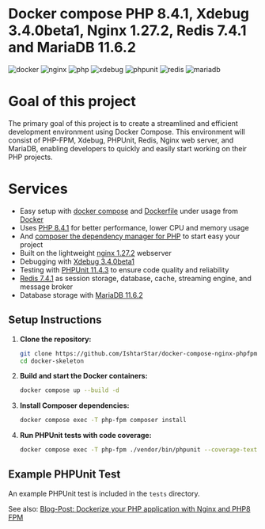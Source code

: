 # Docker compose PHP 8.4.1, Xdebug 3.4.0beta1, Nginx 1.27.2, Redis 7.4.1 and MariaDB 11.6.2

![docker](https://img.shields.io/badge/Docker-compose-brightgreen.svg)
![nginx](https://img.shields.io/badge/nginx-1.27.2-brightgreen.svg)
![php](https://img.shields.io/badge/PHP_FPM-8.4.1-brightgreen.svg)
![xdebug](https://img.shields.io/badge/Xdebug-3.4.0beta1-brightgreen.svg)
![phpunit](https://img.shields.io/badge/PHPUnit-11.4.3-brightgreen.svg)
![redis](https://img.shields.io/badge/Redis-7.4.1-brightgreen.svg)
![mariadb](https://img.shields.io/badge/MariaDB-11.6.2-brightgreen.svg)

# Goal of this project

The primary goal of this project is to create a streamlined and efficient development environment using Docker Compose. This environment will consist of PHP-FPM, Xdebug, PHPUnit, Redis, Nginx web server, and MariaDB, enabling developers to quickly and easily start working on their PHP projects.

# Services

* Easy setup with [docker compose](https://docs.docker.com/compose/) and [Dockerfile](https://docs.docker.com/engine/reference/builder/) under usage from [Docker](https://www.docker.com)
* Uses [PHP 8.4.1](https://www.php.net) for better performance, lower CPU and memory usage
* And [composer the dependency manager for PHP](https://getcomposer.org) to start easy your project
* Built on the lightweight [nginx 1.27.2](https://nginx.org) webserver
* Debugging with [Xdebug 3.4.0beta1](https://xdebug.org)
* Testing with [PHPUnit 11.4.3](https://phpunit.de) to ensure code quality and reliability
* [Redis 7.4.1](https://redis.io) as session storage, database, cache, streaming engine, and message broker
* Database storage with [MariaDB 11.6.2](https://mariadb.org)

## Setup Instructions

1. **Clone the repository:**
   ```sh
   git clone https://github.com/IshtarStar/docker-compose-nginx-phpfpm-xdebug-mariadb.git ./docker-skeleton
   cd docker-skeleton
   ```

2. **Build and start the Docker containers:**
   ```sh
   docker compose up --build -d
   ```

3. **Install Composer dependencies:**
   ```sh
   docker compose exec -T php-fpm composer install
   ```

4. **Run PHPUnit tests with code coverage:**
   ```sh
   docker compose exec -T php-fpm ./vendor/bin/phpunit --coverage-text --testdox tests
   ```

## Example PHPUnit Test

An example PHPUnit test is included in the `tests` directory.

See also:
[Blog-Post: Dockerize your PHP application with Nginx and PHP8 FPM](https://marc.it/dockerize-application-with-nginx-and-php8/)
